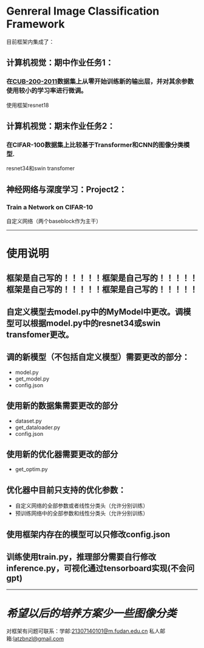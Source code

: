 # Genreral Image Classification Framework

目前框架内集成了：

## 计算机视觉：期中作业任务1：
### 在[CUB-200-2011]( https://data.caltech.edu/records/65de6-vp158)数据集上从零开始训练新的输出层，并对其余参数使用较小的学习率进行微调。
  使用框架resnet18

## 计算机视觉：期末作业任务2：
### 在CIFAR-100数据集上比较基于Transformer和CNN的图像分类模型.
  resnet34和swin transfomer
  
## 神经网络与深度学习：Project2：
### Train a Network on CIFAR-10
  自定义网络（两个baseblock作为主干）

---
# 使用说明
## 框架是自己写的！！！！！框架是自己写的！！！！！框架是自己写的！！！！！框架是自己写的！！！！！
## 自定义模型去model.py中的MyModel中更改。调模型可以根据model.py中的resnet34或swin transfomer更改。
## 调的新模型（不包括自定义模型）需要更改的部分：
- model.py
- get_model.py
- config.json
## 使用新的数据集需要更改的部分
- dataset.py
- get_dataloader.py
- config.json
## 使用新的优化器需要更改的部分
- get_optim.py
## 优化器中目前只支持的优化参数：
- 自定义网络的全部参数或者线性分类头（允许分别训练）
- 预训练网络中的全部参数和线性分类头（允许分别训练）
## 使用框架内存在的模型可以只修改config.json
## 训练使用train.py，推理部分需要自行修改inference.py，可视化通过tensorboard实现(不会问gpt)
---
# *希望以后的培养方案少一些图像分类*
对框架有问题可联系：学邮:21307140101@m.fudan.edu.cn            私人邮箱:latzbnzl@gmail.com
